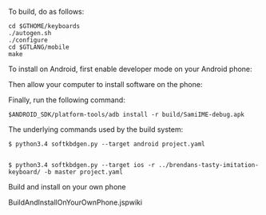 To build, do as follows:


```
cd $GTHOME/keyboards
./autogen.sh
./configure
cd $GTLANG/mobile
make
```


To install on Android, first enable developer mode on your Android phone:


Then allow your computer to install software on the phone:


Finally, run the following command:
```
$ANDROID_SDK/platform-tools/adb install -r build/SamiIME-debug.apk
```


The underlying commands used by the build system:


```
$ python3.4 softkbdgen.py --target android project.yaml


$ python3.4 softkbdgen.py --target ios -r ../brendans-tasty-imitation-keyboard/ -b master project.yaml
```


Build and install on your own phone


BuildAndInstallOnYourOwnPhone.jspwiki
